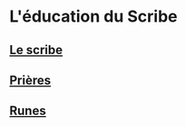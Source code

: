 # L'éducation du Scribe

## [Le scribe](inc/le_scribe.md)
## [Prières](inc/prieres.md)
## [Runes](inc/runes.md)

